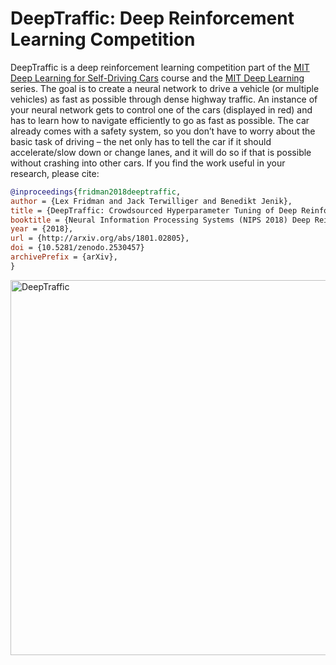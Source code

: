 # DeepTraffic: Deep Reinforcement Learning Competition

DeepTraffic is a deep reinforcement learning competition part of the [MIT Deep Learning for Self-Driving Cars](https://selfdrivingcars.mit.edu) course and the [MIT Deep Learning](https://deeplearning.mit.edu) series. The goal is to create a neural network to drive a vehicle (or multiple vehicles) as fast as possible through dense highway traffic. An instance of your neural network gets to control one of the cars (displayed in red) and has to learn how to navigate efficiently to go as fast as possible. The car already comes with a safety system, so you don’t have to worry about the basic task of driving – the net only has to tell the car if it should accelerate/slow down or change lanes, and it will do so if that is possible without crashing into other cars. If you find the work useful in your research, please cite:

```bibtex
@inproceedings{fridman2018deeptraffic,
author = {Lex Fridman and Jack Terwilliger and Benedikt Jenik},
title = {DeepTraffic: Crowdsourced Hyperparameter Tuning of Deep Reinforcement Learning Systems for Multi-Agent Dense Traffic Navigation},
booktitle = {Neural Information Processing Systems (NIPS 2018) Deep Reinforcement Learning Workshop}
year = {2018},
url = {http://arxiv.org/abs/1801.02805},
doi = {10.5281/zenodo.2530457}
archivePrefix = {arXiv},
}
```

<img src="https://selfdrivingcars.mit.edu/wordpress/wp-content/uploads/2018/01/Screenshot-from-2018-01-08-17-45-42.png" 
alt="DeepTraffic" width="600" /></a>
 
